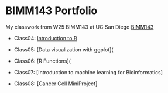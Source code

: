 # BIMM143 Portfolio

My classwork from W25 BIMM143 at UC San Diego [BIMM143](https://bioboot.github.io/bimm143_W25/)

- Class04: [Introduction to R](https://github.com/t4hoang/BIMM143_Github/blob/main/Lab%204/Lab-4_files/Lab-4.pdf)

- Class05: [Data visualization with ggplot](

- Class06: [R Functions](

- Class07: [Introduction to machine learning for Bioinformatics]

- Class08: [Cancer Cell MiniProject]
